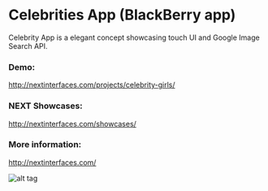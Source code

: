 Celebrities App (BlackBerry app)
====

Celebrity App is a elegant concept showcasing touch UI and Google Image Search API. 

### Demo:
http://nextinterfaces.com/projects/celebrity-girls/

### NEXT Showcases:
http://nextinterfaces.com/showcases/

### More information:
http://nextinterfaces.com/

![alt tag](http://nextinterfaces.com/http4e-eclipse/wp-content/uploads/2011/07/gwt-mobile-HTML5-app-celebrity1.png)



